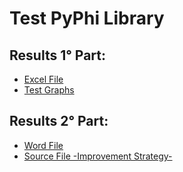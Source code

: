 # Test PyPhi Library
## Results 1° Part: 
- [Excel File](https://github.com/lucasucaldas/GraphProject/blob/main/Docs/Results.xlsx)
- [Test Graphs](https://github.com/lucasucaldas/GraphProject/blob/main/Docs/graphs.docx)

## Results 2° Part: 
- [Word File](https://github.com/lucasucaldas/GraphProject/blob/main/Docs/ResultsActivity2.docx)
- [Source File -Improvement Strategy-](https://github.com/lucasucaldas/GraphProject/blob/main/sourceCode/pyphi/pyphi/partition.py)
